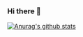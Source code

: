 ### Hi there 👋
[![Anurag's github stats](https://github-readme-stats.vercel.app/api?username=Tritoapriansyah)](https://github.com/anuraghazra/github-readme-stats)
